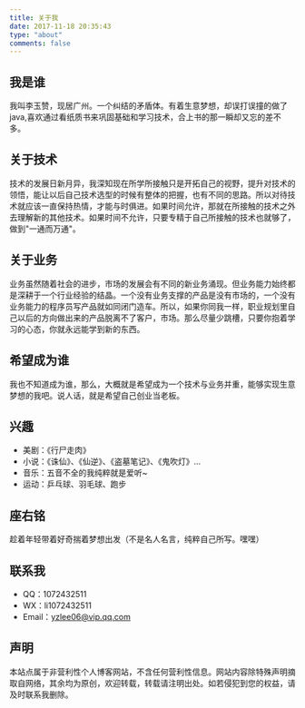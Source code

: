 ```yaml
---
title: 关于我
date: 2017-11-18 20:35:43
type: "about"
comments: false
---
```

## 我是谁
我叫李玉赞，现居广州。一个纠结的矛盾体。有着生意梦想，却误打误撞的做了java,喜欢通过看纸质书来巩固基础和学习技术，合上书的那一瞬却又忘的差不多。
## 关于技术
技术的发展日新月异，我深知现在所学所接触只是开拓自己的视野，提升对技术的领悟，能让以后自己技术选型的时候有整体的把握，也有不同的思路。所以对待技术就应该一直保持热情，才能与时俱进。如果时间允许，那就在所接触的技术之外去理解新的其他技术。如果时间不允许，只要专精于自己所接触的技术也就够了，做到"一通而万通"。
## 关于业务
业务虽然随着社会的进步，市场的发展会有不同的新业务涌现。但业务能力始终都是深耕于一个行业经验的结晶。一个没有业务支撑的产品是没有市场的，一个没有业务能力的程序员写产品就如同闭门造车。所以，如果你同我一样，职业规划里自己以后的方向做出来的产品脱离不了客户，市场。那么尽量少跳槽，只要你抱着学习的心态，你就永远能学到新的东西。
## 希望成为谁
我也不知道成为谁，那么，大概就是希望成为一个技术与业务并重，能够实现生意梦想的我吧。说人话，就是希望自己创业当老板。
## 兴趣
* 美剧：《行尸走肉》
* 小说：《诛仙》、《仙逆》、《盗墓笔记》、《鬼吹灯》...
* 音乐：五音不全的我纯粹就是爱听~
* 运动：乒乓球、羽毛球、跑步
## 座右铭
趁着年轻带着好奇揣着梦想出发（不是名人名言，纯粹自己所写。嘿嘿）
## 联系我
+ QQ：1072432511
+ WX：li1072432511
+ Email：yzlee06@vip.qq.com
## 声明
本站点属于非营利性个人博客网站，不含任何营利性信息。网站内容除特殊声明摘取自网络，其余均为原创，欢迎转载，转载请注明出处。如若侵犯到您的权益，请及时联系我删除。